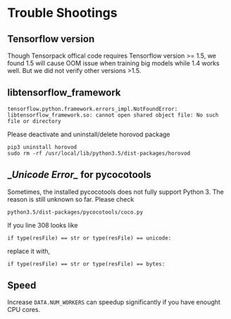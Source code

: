 # Trouble Shootings

## Tensorflow version
Though Tensorpack offical code requires Tensorflow version >= 1.5, we found 1.5 will cause OOM issue when training big models while 1.4 works well. But we did not verify other versions >1.5.

## libtensorflow_framework
```
tensorflow.python.framework.errors_impl.NotFoundError: libtensorflow_framework.so: cannot open shared object file: No such file or directory
```
Please deactivate and uninstall/delete horovod package
```
pip3 uninstall horovod
sudo rm -rf /usr/local/lib/python3.5/dist-packages/horovod
```

## \__Unicode Error\__ for pycocotools
Sometimes, the installed pycocotools does not fully support Python 3. The reason is still unknown so far. Please check
```
python3.5/dist-packages/pycocotools/coco.py
```
If you line 308 looks like
```
if type(resFile) == str or type(resFile) == unicode:
```
replace it with,
```
if type(resFile) == str or type(resFile) == bytes:
```

## Speed
Increase `DATA.NUM_WORKERS` can speedup significantly if you have enought CPU cores.
